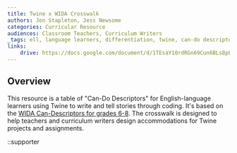 ```yaml
---
title: Twine x WIDA Crosswalk
authors: Jon Stapleton, Jess Newsome
categories: Curricular Resource
audiences: Classroom Teachers, Curriculum Writers
_tags: ell, language learners, differentiation, twine, can-do descriptors
links:
    drive: https://docs.google.com/document/d/1TEsaY10rdRGn69Cun6BLs8pLcX8VDuS-tH2GAdpUwGA/edit
---
```


## Overview

This resource is a table of "Can-Do Descriptors" for English-language learners using Twine to write and tell stories through coding. It's based on the [WIDA Can-Descriptors for grades 6-8](https://wida.wisc.edu/resources/can-do-descriptors-key-uses-edition-grades-6-8). The crosswalk is designed to help teachers and curriculum writers design accommodations for Twine projects and assignments.

::supporter